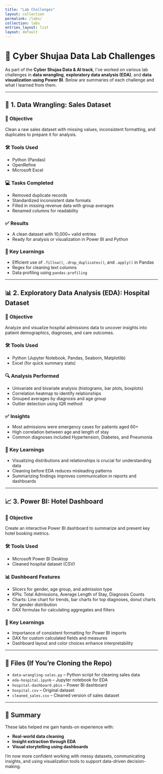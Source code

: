 ```yaml
---
title: "Lab Challenges"
layout: collection
permalink: /labs/
collection: labs
entries_layout: list
layout: default
---
```


# 🧪 Cyber Shujaa Data Lab Challenges

As part of the **Cyber Shujaa Data & AI track**, I've worked on various lab challenges in **data wrangling**, **exploratory data analysis (EDA)**, and **data visualization using Power BI**. Below are summaries of each challenge and what I learned from them.

---

## 🧹 1. Data Wrangling: Sales Dataset

### 🎯 Objective
Clean a raw sales dataset with missing values, inconsistent formatting, and duplicates to prepare it for analysis.

### 🛠️ Tools Used
- Python (Pandas)
- OpenRefine
- Microsoft Excel

### 💻 Tasks Completed
- Removed duplicate records
- Standardized inconsistent date formats
- Filled in missing revenue data with group averages
- Renamed columns for readability

### ✅ Results
- A clean dataset with 10,000+ valid entries
- Ready for analysis or visualization in Power BI and Python

### 🧠 Key Learnings
- Efficient use of `.fillna()`, `.drop_duplicates()`, and `.apply()` in Pandas
- Regex for cleaning text columns
- Data profiling using `pandas-profiling`

---

## 📊 2. Exploratory Data Analysis (EDA): Hospital Dataset

### 🎯 Objective
Analyze and visualize hospital admissions data to uncover insights into patient demographics, diagnoses, and care outcomes.

### 🛠️ Tools Used
- Python (Jupyter Notebook, Pandas, Seaborn, Matplotlib)
- Excel (for quick summary stats)

### 🔍 Analysis Performed
- Univariate and bivariate analysis (histograms, bar plots, boxplots)
- Correlation heatmap to identify relationships
- Grouped averages by diagnosis and age group
- Outlier detection using IQR method

### ✅ Insights
- Most admissions were emergency cases for patients aged 60+
- High correlation between age and length of stay
- Common diagnoses included Hypertension, Diabetes, and Pneumonia

### 🧠 Key Learnings
- Visualizing distributions and relationships is crucial for understanding data
- Cleaning before EDA reduces misleading patterns
- Summarizing findings improves communication in reports and dashboards

---

## 📈 3. Power BI: Hotel Dashboard

### 🎯 Objective
Create an interactive Power BI dashboard to summarize and present key hotel booking metrics.

### 🛠️ Tools Used
- Microsoft Power BI Desktop
- Cleaned hospital dataset (CSV)

### 📊 Dashboard Features
- Slicers for gender, age group, and admission type
- KPIs: Total Admissions, Average Length of Stay, Diagnosis Counts
- Charts: Line chart for trends, bar charts for top diagnoses, donut charts for gender distribution
- DAX formulas for calculating aggregates and filters

### 🧠 Key Learnings
- Importance of consistent formatting for Power BI imports
- DAX for custom calculated fields and measures
- Dashboard layout and color choices enhance interpretability

---

## 📁 Files (If You’re Cloning the Repo)
- `data-wrangling-sales.py` – Python script for cleaning sales data  
- `eda-hospital.ipynb` – Jupyter notebook for EDA  
- `hospital-dashboard.pbix` – Power BI dashboard  
- `hospital.csv` – Original dataset  
- `cleaned_sales.csv` – Cleaned version of sales dataset

---

## 🙌 Summary

These labs helped me gain hands-on experience with:
- **Real-world data cleaning**
- **Insight extraction through EDA**
- **Visual storytelling using dashboards**

I’m now more confident working with messy datasets, communicating insights, and using visualization tools to support data-driven decision-making.

